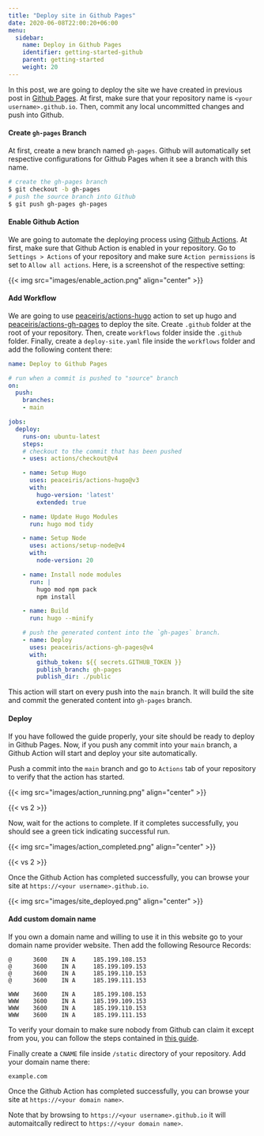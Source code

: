 ```yaml
---
title: "Deploy site in Github Pages"
date: 2020-06-08T22:00:20+06:00
menu:
  sidebar:
    name: Deploy in Github Pages
    identifier: getting-started-github
    parent: getting-started
    weight: 20
---
```


In this post, we are going to deploy the site we have created in previous post in [Github Pages](https://pages.github.com/). At first, make sure that your repository name is `<your username>.github.io`. Then, commit any local uncommitted changes and push into Github.


#### Create `gh-pages` Branch

At first, create a new branch named `gh-pages`. Github will automatically set respective configurations for Github Pages when it see a branch with this name.

```bash
# create the gh-pages branch
$ git checkout -b gh-pages
# push the source branch into Github
$ git push gh-pages gh-pages
```

#### Enable Github Action

We are going to automate the deploying process using [Github Actions](https://github.com/features/actions). At first, make sure that Github Action is enabled in your repository. Go to `Settings > Actions` of your repository and make sure `Action permissions` is set to `Allow all actions`. Here, is a screenshot of the respective setting:

{{< img src="images/enable_action.png" align="center" >}}

#### Add Workflow

We are going to use [peaceiris/actions-hugo](https://github.com/peaceiris/actions-hugo) action to set up hugo and [peaceiris/actions-gh-pages](https://github.com/peaceiris/actions-gh-pages) to deploy the site. Create `.github` folder at the root of your repository. Then, create `workflows` folder inside the `.github` folder. Finally, create a `deploy-site.yaml` file inside the `workflows` folder and add the following content there:

```yaml
name: Deploy to Github Pages

# run when a commit is pushed to "source" branch
on:
  push:
    branches:
    - main

jobs:
  deploy:
    runs-on: ubuntu-latest
    steps:
    # checkout to the commit that has been pushed
    - uses: actions/checkout@v4

    - name: Setup Hugo
      uses: peaceiris/actions-hugo@v3
      with:
        hugo-version: 'latest'
        extended: true

    - name: Update Hugo Modules
      run: hugo mod tidy

    - name: Setup Node
      uses: actions/setup-node@v4
      with:
        node-version: 20

    - name: Install node modules
      run: |
        hugo mod npm pack
        npm install

    - name: Build
      run: hugo --minify

    # push the generated content into the `gh-pages` branch.
    - name: Deploy
      uses: peaceiris/actions-gh-pages@v4
      with:
        github_token: ${{ secrets.GITHUB_TOKEN }}
        publish_branch: gh-pages
        publish_dir: ./public
```

This action will start on every push into the `main` branch. It will build the site and commit the generated content into `gh-pages` branch.

#### Deploy

If you have followed the guide properly, your site should be ready to deploy in Github Pages. Now, if you push any commit into your `main` branch, a Github Action will start and deploy your site automatically.

Push a commit into the `main` branch and go to `Actions` tab of your repository to verify that the action has started.

{{< img src="images/action_running.png" align="center" >}}

{{< vs 2 >}}

Now, wait for the actions to complete. If it completes successfully, you should see a green tick indicating successful run.

{{< img src="images/action_completed.png" align="center" >}}

{{< vs 2 >}}

Once the Github Action has completed successfully, you can browse your site at `https://<your username>.github.io`.

{{< img src="images/site_deployed.png" align="center" >}}

#### Add custom domain name

If you own a domain name and willing to use it in this website go to your domain name provider website. Then add the following Resource Records:
```
@      3600    IN A     185.199.108.153
@      3600    IN A     185.199.109.153
@      3600    IN A     185.199.110.153
@      3600    IN A     185.199.111.153

WWW    3600    IN A     185.199.108.153
WWW    3600    IN A     185.199.109.153
WWW    3600    IN A     185.199.110.153
WWW    3600    IN A     185.199.111.153
```

To verify your domain to make sure nobody from Github can claim it except from you, you can follow the steps contained in [this guide](https://docs.github.com/en/pages/configuring-a-custom-domain-for-your-github-pages-site/verifying-your-custom-domain-for-github-pages).

Finally create a `CNAME` file inside `/static` directory of your repository. Add your domain name there:

```
example.com
```
Once the Github Action has completed successfully, you can browse your site at `https://<your domain name>`.

Note that by browsing to `https://<your username>.github.io` it will automaitcally redirect to `https://<your domain name>`.
